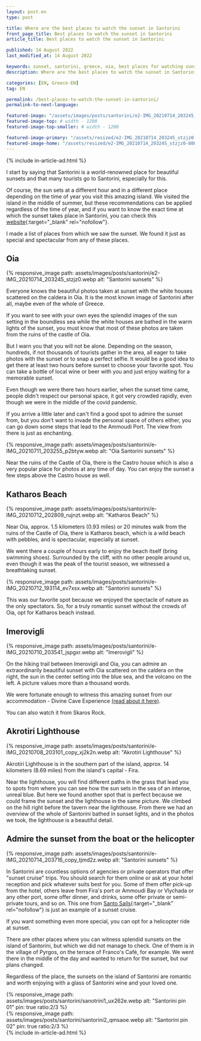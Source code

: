 ```yaml
---
layout: post.en
type: post

title: Where are the best places to watch the sunset in Santorini
front_page_title: Best places to watch the sunset in Santorini
article_title: Best places to watch the sunset in Santorini

published: 14 August 2022
last_modified_at: 14 August 2022

keywords: sunset, santorini, greece, oia, best places for watching sunset in santorini, food in santorini
description: Where are the best places to watch the sunset in Santorini? Katharos Beach, Oia, Imerovigli, Akrotiri Lighthouse

categories: [EN, Greece-EN]
tag: EN

permalink: /best-places-to-watch-the-sunset-in-santorini/
permalink-to-next-language: 

featured-image: "/assets/images/posts/santorini/e2-IMG_20210714_203245_stzjz0.webp" # full size
featured-image-top: # width - 1200
featured-image-top-smaller: # width - 1200

featured-image-primary: "/assets/resized/e2-IMG_20210714_203245_stzjz0-800x450.webp" # poza care apare pe prima pagina landscape
featured-image-home: "/assets/resized/e2-IMG_20210714_203245_stzjz0-800x450.webp" # width - 600
---
```

{% include in-article-ad.html %}

I start by saying that Santorini is a world-renowned place for beautiful sunsets and that many tourists go to Santorini, especially for this. 

Of course, the sun sets at a different hour and in a different place depending on the time of year you visit this amazing island. We visited the island in the middle of summer, but these recommendations can be applied regardless of the time of year, and if you want to know the exact time at which the sunset takes place in Santorini, you can check this [website](https://www.timeanddate.com/sun/greece/santorini){:target="_blank" rel="nofollow"}.

I made a list of places from which we saw the sunset. We found it just as special and spectacular from any of these places.   

## Oia 

{% responsive_image path: assets/images/posts/santorini/e2-IMG_20210714_203245_stzjz0.webp alt: "Santorini sunsets" %}

Everyone knows the beautiful photos taken at sunset with the white houses scattered on the caldera in Oia. It is the most known image of Santorini after all, maybe even of the whole of Greece.  

If you want to see with your own eyes the splendid images of the sun setting in the boundless sea while the white houses are bathed in the warm lights of the sunset, you must know that most of these photos are taken from the ruins of the castle of Oia. 

But I warn you that you will not be alone. Depending on the season, hundreds, if not thousands of tourists gather in the area, all eager to take photos with the sunset or to snap a perfect selfie. It would be a good idea to get there at least two hours before sunset to choose your favorite spot. You can take a bottle of local wine or beer with you and just enjoy waiting for a memorable sunset. 

Even though we were there two hours earlier, when the sunset time came, people didn't respect our personal space, it got very crowded rapidly, even though we were in the middle of the covid pandemic. 

If you arrive a little later and can't find a good spot to admire the sunset from, but you don't want to invade the personal space of others either, you can go down some steps that lead to the Ammoudi Port. The view from there is just as enchanting. 

{% responsive_image path: assets/images/posts/santorini/e-IMG_20210711_203255_p2btyw.webp alt: "Oia Santorini sunsets" %}

Near the ruins of the Castle of Oia, there is the Castro house which is also a very popular place for photos at any time of day. You can enjoy the sunset a few steps above the Castro house as well. 

## Katharos Beach 

{% responsive_image path: assets/images/posts/santorini/e-IMG_20210712_202809_rujnzt.webp alt: "Katharos Beach" %}

Near Oia, approx. 1.5 kilometers (0.93 miles) or 20 minutes walk from the ruins of the Castle of Oia, there is Katharos beach, which is a wild beach with pebbles, and is spectacular, especially at sunset. 

We went there a couple of hours early to enjoy the beach itself (bring swimming shoes). Surrounded by the cliff, with no other people around us, even though it was the peak of the tourist season, we witnessed a breathtaking sunset. 

{% responsive_image path: assets/images/posts/santorini/e-IMG_20210712_193114_ev7xsx.webp alt: "Santorini sunsets" %}

This was our favorite spot because we enjoyed the spectacle of nature as the only spectators. So, for a truly romantic sunset without the crowds of Oia, opt for Katharos beach instead. 

## Imerovigli 

{% responsive_image path: assets/images/posts/santorini/e-IMG_20210710_203541_jspgxr.webp alt: "Imerovigli" %}

On the hiking trail between Imerovigli and Oia, you can admire an extraordinarily beautiful sunset with Oia scattered on the caldera on the right, the sun in the center setting into the blue sea, and the volcano on the left. A picture values more than a thousand words. 

We were fortunate enough to witness this amazing sunset from our accommodation - Divine Cave Experience [(read about it here)](/our-divine-cave-experience-in-santorini). 

You can also watch it from Skaros Rock.

## Akrotiri Lighthouse 

{% responsive_image path: assets/images/posts/santorini/e-IMG_20210708_203101_copy_xj2k2n.webp alt: "Akrotiri Lighthouse" %}

Akrotiri Lighthouse is in the southern part of the island, approx. 14 kilometers (8.69 miles) from the island's capital - Fira. 

Near the lighthouse, you will find different paths in the grass that lead you to spots from where you can see how the sun sets in the sea of an intense, unreal blue. But here we found another spot that is perfect because we could frame the sunset and the lighthouse in the same picture. We climbed on the hill right before the tavern near the lighthouse. From there we had an overview of the whole of Santorini bathed in sunset lights, and in the photos we took, the lighthouse is a beautiful detail. 

## Admire the sunset from the boat or the helicopter 

{% responsive_image path: assets/images/posts/santorini/e-IMG_20210714_203716_copy_tjmd2z.webp alt: "Santorini sunsets" %}

In Santorini are countless options of agencies or private operators that offer "sunset cruise" trips. You should search for them online or ask at your hotel reception and pick whatever suits best for you. Some of them offer pick-up from the hotel, others leave from Fira's port or Ammoudi Bay or Vlychada or any other port, some offer dinner, and drinks, some offer private or semi-private tours, and so on. This one from [Santo Sails](https://www.santosails.com/sailing-cruises/sunset-sailing-cruise/){:target="_blank" rel="nofollow"} is just an example of a sunset cruise. 

If you want something even more special, you can opt for a helicopter ride at sunset. 

There are other places where you can witness splendid sunsets on the island of Santorini, but which we did not manage to check. One of them is in the village of Pyrgos, on the terrace of Franco's Cafè, for example. We went there in the middle of the day and wanted to return for the sunset, but our plans changed. 

Regardless of the place, the sunsets on the island of Santorini are romantic and worth enjoying with a glass of Santorini wine and your loved one. 

<div class="row mb-4">
    <div class="col-xs-12 col-sm-6 text-center mb-3 mt-3">
            {% responsive_image path: assets/images/posts/santorini/sanotrini1_ux262e.webp alt: "Santorini pin 01" pin: true ratio:2/3 %}
    </div>
    <div class="col-xs-12 col-sm-6 text-center mb-3 mt-3">
            {% responsive_image path: assets/images/posts/santorini/santorini2_qmsaoe.webp alt: "Santorini pin 02" pin: true ratio:2/3 %}
    </div>
</div>
{% include in-article-ad.html %}